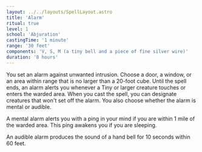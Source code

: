 ```yaml
---
layout: ../../layouts/SpellLayout.astro
title: 'Alarm'
ritual: true
level: 1
school: 'Abjuration'
castingTime: '1 minute'
range: '30 feet'
components: 'V, S, M (a tiny bell and a piece of fine silver wire)'
duration: '8 hours'
---
```


You set an alarm against unwanted intrusion. Choose a door, a window, or an area within range that is no larger than a 20-foot cube. Until the spell ends, an alarm alerts you whenever a Tiny or larger creature touches or enters the warded area. When you cast the spell, you can designate creatures that won't set off the alarm. You also choose whether the alarm is mental or audible.

A mental alarm alerts you with a ping in your mind if you are within 1 mile of the warded area. This ping awakens you if you are sleeping.

An audible alarm produces the sound of a hand bell for 10 seconds within 60 feet.